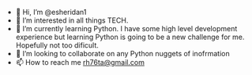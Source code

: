 - 👋 Hi, I’m @esheridan1
- 👀 I’m interested in all things TECH. 
- 🌱 I’m currently learning Python. I have some high level development experience but learning Python is going to be a new challenge for me.  Hopefully not too dificult.
- 💞️ I’m looking to collaborate on any Python nuggets of inofrmation
- 📫 How to reach me rh76ta@gmail.com

<!---
esheridan1/esheridan1 is a ✨ special ✨ repository because its `README.md` (this file) appears on your GitHub profile.
You can click the Preview link to take a look at your changes.
--->
